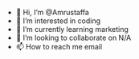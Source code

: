 - 👋 Hi, I’m @Amrustaffa
- 👀 I’m interested in coding
- 🌱 I’m currently learning marketing
- 💞️ I’m looking to collaborate on N/A
- 📫 How to reach me email

<!---
Amrustaffa/Amrustaffa is a ✨ special ✨ repository because its `README.md` (this file) appears on your GitHub profile.
You can click the Preview link to take a look at your changes.
--->

